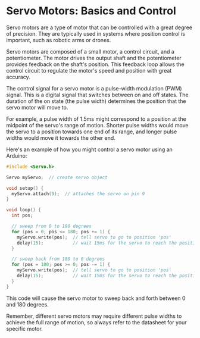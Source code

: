 # Servo Motors: Basics and Control

Servo motors are a type of motor that can be controlled with a great degree of precision. They are typically used in systems where position control is important, such as robotic arms or drones.

Servo motors are composed of a small motor, a control circuit, and a potentiometer. The motor drives the output shaft and the potentiometer provides feedback on the shaft's position. This feedback loop allows the control circuit to regulate the motor's speed and position with great accuracy.

The control signal for a servo motor is a pulse-width modulation (PWM) signal. This is a digital signal that switches between on and off states. The duration of the on state (the pulse width) determines the position that the servo motor will move to.

For example, a pulse width of 1.5ms might correspond to a position at the midpoint of the servo's range of motion. Shorter pulse widths would move the servo to a position towards one end of its range, and longer pulse widths would move it towards the other end.

Here's an example of how you might control a servo motor using an Arduino:

```cpp
#include <Servo.h>

Servo myServo;  // create servo object

void setup() {
  myServo.attach(9);  // attaches the servo on pin 9
}

void loop() {
  int pos;

  // sweep from 0 to 180 degrees
  for (pos = 0; pos <= 180; pos += 1) {
    myServo.write(pos);  // tell servo to go to position 'pos'
    delay(15);           // wait 15ms for the servo to reach the position
  }

  // sweep back from 180 to 0 degrees
  for (pos = 180; pos >= 0; pos -= 1) {
    myServo.write(pos);  // tell servo to go to position 'pos'
    delay(15);           // wait 15ms for the servo to reach the position
  }
}
```

This code will cause the servo motor to sweep back and forth between 0 and 180 degrees.

Remember, different servo motors may require different pulse widths to achieve the full range of motion, so always refer to the datasheet for your specific motor.